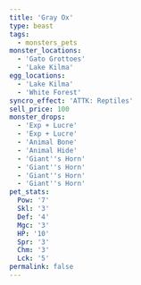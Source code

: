 ```yaml
---
title: 'Gray Ox'
type: beast
tags:
  - monsters_pets
monster_locations:
  - 'Gato Grottoes'
  - 'Lake Kilma'
egg_locations:
  - 'Lake Kilma'
  - 'White Forest'
syncro_effect: 'ATTK: Reptiles'
sell_price: 100
monster_drops:
  - 'Exp + Lucre'
  - 'Exp + Lucre'
  - 'Animal Bone'
  - 'Animal Hide'
  - 'Giant''s Horn'
  - 'Giant''s Horn'
  - 'Giant''s Horn'
  - 'Giant''s Horn'
pet_stats:
  Pow: '7'
  Skl: '3'
  Def: '4'
  Mgc: '3'
  HP: '10'
  Spr: '3'
  Chm: '3'
  Lck: '5'
permalink: false
---
```


